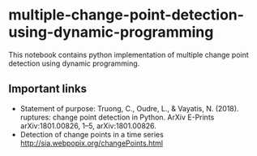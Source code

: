 # multiple-change-point-detection-using-dynamic-programming

This notebook contains python implementation of multiple change point detection using dynamic programming.
## Important links
- Statement of purpose: Truong, C., Oudre, L., & Vayatis, N. (2018). ruptures: change point detection in Python. ArXiv E-Prints arXiv:1801.00826, 1–5, arXiv:1801.00826.
- Detection of change points in a time series http://sia.webpopix.org/changePoints.html
